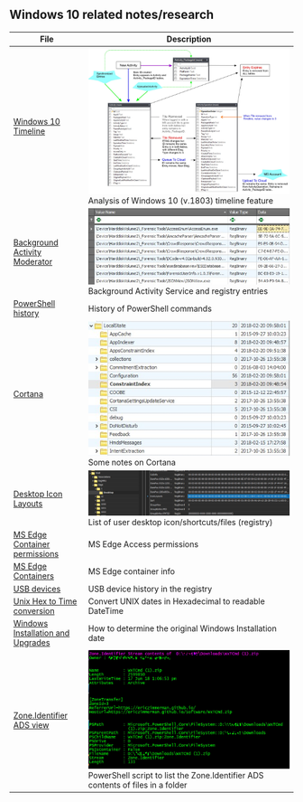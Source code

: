 <!-- saved from url=(0023) https://github.com/kacos2000/Win10-Research --> 

## Windows 10 related notes/research

**File**|**Description**
-------------------- | ---------------------------------------------
[Windows 10 Timeline](WindowsTimeline.pdf) |![Timeline preview](timeline.jpg) <br>Analysis of Windows 10 (v.1803) timeline feature
[Background Activity Moderator](BAM%20-%20Background%20Activity%20Moderator.pdf) |![Bam preview](bam.jpg) <br>Background Activity Service and registry entries
[PowerShell history](ConsoleHost_history.pdf) |History of PowerShell commands
[Cortana](Cortana.pdf) |![Cortana preview](cortana.jpg) <br>Some notes on Cortana
[Desktop Icon Layouts](Desktop_IconLayouts.pdf) |![Desktop preview](desktop.jpg) <br>List of user desktop icon/shortcuts/files (registry)
[MS Edge Container permissions](Edge_AccessEnum_AC.xlsx) |MS Edge Access permissions
[MS Edge Containers]('MS%20Edge%20AC.pdf') |MS Edge container info
[USB devices](USB_device.pdf) |USB device history in the registry
[Unix Hex to Time conversion](Unix_Hex-Time_Calc.xlsx) |Convert UNIX dates in Hexadecimal to readable DateTime
[Windows Installation and Upgrades](Windows%20install%20date%20-%20registry.pdf) |How to determine the original Windows Installation date
[Zone.Identifier ADS view](streams.ps1) |![Powershell preview](Z.jpg) PowerShell script to list the Zone.Identifier ADS contents of files in a folder


